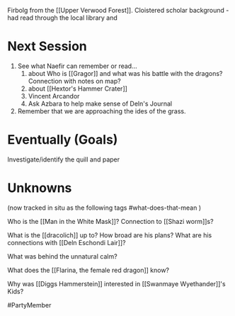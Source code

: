 Firbolg from the [[Upper Verwood Forest]].  Cloistered scholar background - had read through the local library and 

# Next Session

1. See what Naefir can remember or read...
	1. about Who is [[Gragor]] and what was his battle with the dragons?  Connection with notes on map?
	4. about [[Hextor's Hammer Crater]]
	5. Vincent Arcandor
	6. Ask Azbara to help make sense of Deln's Journal
2. Remember that we are approaching the ides of the grass.


# Eventually (Goals)
Investigate/identify the quill and paper

# Unknowns
(now tracked in situ as the following tags #what-does-that-mean )

Who is the [[Man in the White Mask]]?  Connection to [[Shazi worm]]s?

What is the [[dracolich]] up to?  How broad are his plans?  What are his connections with [[Deln Eschondi Lair]]?

What was behind the unnatural calm?

What does the [[Flarina, the female red dragon]] know?

Why was [[Diggs Hammerstein]] interested in [[Swanmaye Wyethander]]'s Kids?

#PartyMember
